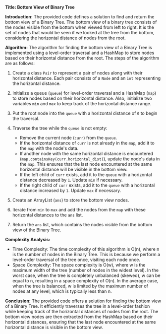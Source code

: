 **Title: Bottom View of Binary Tree**

**Introduction:**
The provided code defines a solution to find and return the bottom view of a Binary Tree. The bottom view of a binary tree consists of the nodes visible from the bottom when viewed from left to right. It is the set of nodes that would be seen if we looked at the tree from the bottom, considering the horizontal distance of nodes from the root.

**Algorithm:**
The algorithm for finding the bottom view of a Binary Tree is implemented using a level-order traversal and a HashMap to store nodes based on their horizontal distance from the root. The steps of the algorithm are as follows:

1. Create a class `Pair` to represent a pair of nodes along with their horizontal distance. Each pair consists of a `Node` and an `int` representing the horizontal distance.

2. Initialize a queue (`queue`) for level-order traversal and a HashMap (`map`) to store nodes based on their horizontal distance. Also, initialize two variables `min` and `max` to keep track of the horizontal distance range.

3. Put the root node into the `queue` with a horizontal distance of `0` to begin the traversal.

4. Traverse the tree while the `queue` is not empty:
   - Remove the current node (`curr`) from the `queue`.
   - If the horizontal distance of `curr` is not already in the `map`, add it to the `map` with the node's data.
   - If another node with the same horizontal distance is encountered (`map.containsKey(curr.horizontal_dist)`), update the node's data in the `map`. This ensures that the last node encountered at the same horizontal distance will be visible in the bottom view.
   - If the left child of `curr` exists, add it to the `queue` with a horizontal distance decreased by `1`. Update `min` if necessary.
   - If the right child of `curr` exists, add it to the `queue` with a horizontal distance increased by `1`. Update `max` if necessary.

5. Create an ArrayList (`ans`) to store the bottom view nodes.

6. Iterate from `min` to `max` and add the nodes from the `map` with these horizontal distances to the `ans` list.

7. Return the `ans` list, which contains the nodes visible from the bottom view of the Binary Tree.

**Complexity Analysis:**
- Time Complexity: The time complexity of this algorithm is O(n), where n is the number of nodes in the Binary Tree. This is because we perform a level-order traversal of the tree once, visiting each node once.
- Space Complexity: The space complexity is O(w), where w is the maximum width of the tree (number of nodes in the widest level). In the worst case, when the tree is completely unbalanced (skewed), w can be equal to n, resulting in a space complexity of O(n). In the average case, when the tree is balanced, w is limited by the maximum number of nodes at any level, which is typically less than n.

**Conclusion:**
The provided code offers a solution for finding the bottom view of a Binary Tree. It efficiently traverses the tree in a level-order fashion while keeping track of the horizontal distances of nodes from the root. The bottom view nodes are then extracted from the HashMap based on their horizontal distances, ensuring that the last node encountered at the same horizontal distance is visible in the bottom view.